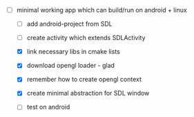 - [ ] minimal working app which can build/run on android + linux
  - [ ] add android-project from SDL
  - [ ] create activity which extends SDLActivity
  - [x] link necessary libs in cmake lists
  - [x] download opengl loader - glad
  - [x] remember how to create opengl context
  - [x] create minimal abstraction for SDL window
  - [ ] test on android


